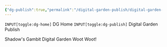 ```yaml
---
{"dg-publish":true,"permalink":"/digital-garden-publish/digital-garden-home/","tags":["gardenEntry"]}
---
```


`INPUT[toggle:dg-home]` DG Home
`INPUT[toggle:dg-publish]` Digital Garden Publish



Shadow's Gambit Digital Garden 
Woot Woot!

